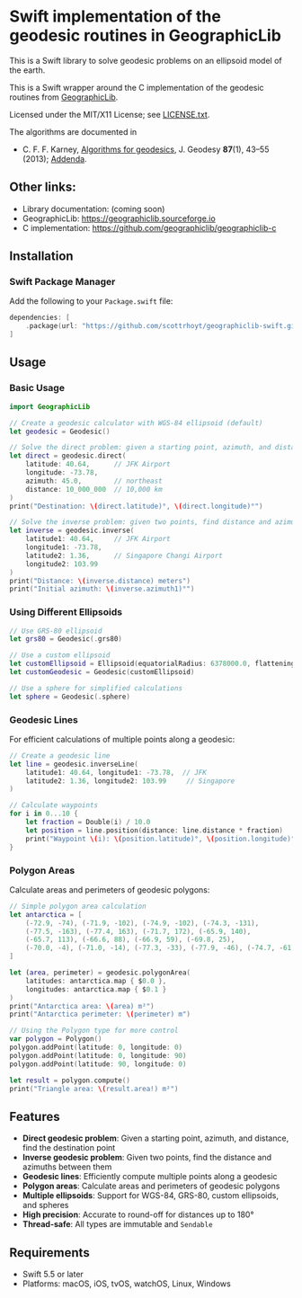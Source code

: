 # Swift implementation of the geodesic routines in GeographicLib

This is a Swift library to solve geodesic problems on an ellipsoid model of
the earth.

This is a Swift wrapper around the C implementation of the geodesic routines
from [GeographicLib](https://geographiclib.sourceforge.io).

Licensed under the MIT/X11 License; see
[LICENSE.txt](https://geographiclib.sourceforge.io/LICENSE.txt).

The algorithms are documented in

* C. F. F. Karney,
  [Algorithms for geodesics](https://doi.org/10.1007/s00190-012-0578-z),
  J. Geodesy **87**(1), 43–55 (2013);
  [Addenda](https://geographiclib.sourceforge.io/geod-addenda.html).

## Other links:

* Library documentation: (coming soon)
* GeographicLib: https://geographiclib.sourceforge.io
* C implementation: https://github.com/geographiclib/geographiclib-c

## Installation

### Swift Package Manager

Add the following to your `Package.swift` file:

```swift
dependencies: [
    .package(url: "https://github.com/scottrhoyt/geographiclib-swift.git", from: "0.1.0")
]
```

## Usage

### Basic Usage

```swift
import GeographicLib

// Create a geodesic calculator with WGS-84 ellipsoid (default)
let geodesic = Geodesic()

// Solve the direct problem: given a starting point, azimuth, and distance
let direct = geodesic.direct(
    latitude: 40.64,      // JFK Airport
    longitude: -73.78,
    azimuth: 45.0,        // northeast
    distance: 10_000_000  // 10,000 km
)
print("Destination: \(direct.latitude)°, \(direct.longitude)°")

// Solve the inverse problem: given two points, find distance and azimuths
let inverse = geodesic.inverse(
    latitude1: 40.64,     // JFK Airport
    longitude1: -73.78,
    latitude2: 1.36,      // Singapore Changi Airport
    longitude2: 103.99
)
print("Distance: \(inverse.distance) meters")
print("Initial azimuth: \(inverse.azimuth1)°")
```

### Using Different Ellipsoids

```swift
// Use GRS-80 ellipsoid
let grs80 = Geodesic(.grs80)

// Use a custom ellipsoid
let customEllipsoid = Ellipsoid(equatorialRadius: 6378000.0, flattening: 1.0/300.0)
let customGeodesic = Geodesic(customEllipsoid)

// Use a sphere for simplified calculations
let sphere = Geodesic(.sphere)
```

### Geodesic Lines

For efficient calculations of multiple points along a geodesic:

```swift
// Create a geodesic line
let line = geodesic.inverseLine(
    latitude1: 40.64, longitude1: -73.78,  // JFK
    latitude2: 1.36, longitude2: 103.99     // Singapore
)

// Calculate waypoints
for i in 0...10 {
    let fraction = Double(i) / 10.0
    let position = line.position(distance: line.distance * fraction)
    print("Waypoint \(i): \(position.latitude)°, \(position.longitude)°")
}
```

### Polygon Areas

Calculate areas and perimeters of geodesic polygons:

```swift
// Simple polygon area calculation
let antarctica = [
    (-72.9, -74), (-71.9, -102), (-74.9, -102), (-74.3, -131),
    (-77.5, -163), (-77.4, 163), (-71.7, 172), (-65.9, 140),
    (-65.7, 113), (-66.6, 88), (-66.9, 59), (-69.8, 25),
    (-70.0, -4), (-71.0, -14), (-77.3, -33), (-77.9, -46), (-74.7, -61)
]

let (area, perimeter) = geodesic.polygonArea(
    latitudes: antarctica.map { $0.0 },
    longitudes: antarctica.map { $0.1 }
)
print("Antarctica area: \(area) m²")
print("Antarctica perimeter: \(perimeter) m")

// Using the Polygon type for more control
var polygon = Polygon()
polygon.addPoint(latitude: 0, longitude: 0)
polygon.addPoint(latitude: 0, longitude: 90)
polygon.addPoint(latitude: 90, longitude: 0)

let result = polygon.compute()
print("Triangle area: \(result.area!) m²")
```

## Features

- **Direct geodesic problem**: Given a starting point, azimuth, and distance, find the destination point
- **Inverse geodesic problem**: Given two points, find the distance and azimuths between them
- **Geodesic lines**: Efficiently compute multiple points along a geodesic
- **Polygon areas**: Calculate areas and perimeters of geodesic polygons
- **Multiple ellipsoids**: Support for WGS-84, GRS-80, custom ellipsoids, and spheres
- **High precision**: Accurate to round-off for distances up to 180°
- **Thread-safe**: All types are immutable and `Sendable`

## Requirements

- Swift 5.5 or later
- Platforms: macOS, iOS, tvOS, watchOS, Linux, Windows
